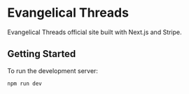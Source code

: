 # Evangelical Threads

Evangelical Threads official site built with Next.js and Stripe.

## Getting Started

To run the development server:

```bash
npm run dev
